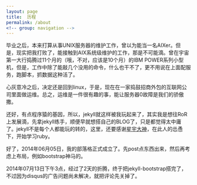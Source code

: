 ```yaml
---
layout: page
title:  历程
permalink: /about
<!-- group: navigation -->
---
```

毕业之后，本来打算从事UNIX服务器的维护工作，曾以为能当一名AIXer。但是，现实把我打败了，能接触到AIX系统级维护的工作，那是不可能滴。曾在宇宙第一大行捣腾过11个月的（哦，不对，应该是10个月）的IBM POWER系列小型机，但是，工作中除了能敲几个没用的命令，什么也干不了，更不用说在上面配服务，跑脚本，抓数据这种活了。

心灰意冷之后，决定还是回到linux，于是，现在在一家捣鼓招商外包的互联网公司里面做运维。总之，运维是一件很有趣的事，能让服务器0故障是我们的骄傲撒。

还好，有点程序猿的基因，所以，jekyll就这样被我玩起来了，其实我是想往RoR上发展滴，先拿jekyll练手，顺便早就想搭自己的BLOG了，只是都觉得太中庸了。jekyll不是每个人都能玩的转的，这里，还要感谢[星宇大神][github]，在此人的怂恿下，开始学习ruby。

好了，2014年06月05日，我的部落格正式成立了。先post点东西出来，然后再考虑上布局，例如bootstrap神马的。

2014年07月13日下午3点，经过了2天的折腾，终于把jekyll-bootstrap搭完了，不过因为disqus的广告问题尚未解决，就把评论先关掉了。

[github]: https://github.com/xingrz
